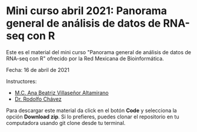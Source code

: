 # Mini curso abril 2021: Panorama general de análisis de datos de RNA-seq con R

Este es el material del mini curso "Panorama general de análisis de datos de RNA-seq con R" ofrecido por la Red Mexicana de Bioinformática.

Fecha: 16 de abril de 2021

Instructores:

- [M.C. Ana Beatriz Villaseñor Altamirano]()
- [Dr. Rodolfo Chávez]()

Para descargar este material da click en el botón **Code** y selecciona la opción **Download zip**. Si lo prefieres, puedes clonar el repositorio en tu computadora usando git clone desde tu terminal.
